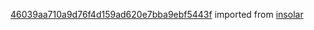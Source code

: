 [46039aa710a9d76f4d159ad620e7bba9ebf5443f](https://github.com/insolar/insolar/commit/46039aa710a9d76f4d159ad620e7bba9ebf5443f) imported from [insolar](https://github.com/insolar/insolar)
